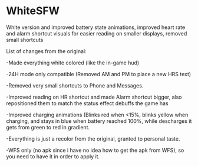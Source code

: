 # WhiteSFW
White version and improved battery state animations, improved heart rate and alarm shortcut visuals for easier reading on smaller displays, removed small shortcuts

List of changes from the original:

-Made everything white colored (like the in-game hud)

-24H mode only compatible (Removed AM and PM to place a new HRS text)

-Removed very small shortcuts to Phone and Messages.

-Improved reading on HR shortcut and made Alarm shortcut bigger, also repositioned them to match the status effect debuffs the game has

-Improved charging animations (Blinks red when <15%, blinks yellow when charging, and stays in blue when battery reached 100%, while descharges it gets from green to red in gradient.

-Everything is just a recolor from the original, granted to personal taste.

-WFS only (no apk since i have no idea how to get the apk from WFS), so you need to have it in order to apply it.
